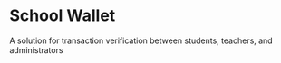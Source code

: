 # School Wallet

A solution for transaction verification between students, teachers, and administrators
